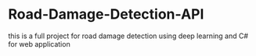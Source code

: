 # Road-Damage-Detection-API
this is a full project for road damage detection using deep learning and C# for web application

